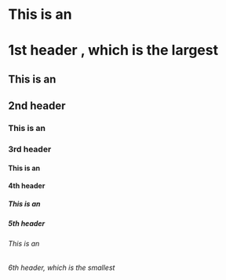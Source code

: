 # This is an <h1>1st header , which is the largest
## This is an <h2>2nd header
### This is an <h3>3rd header
#### This is an <h4>4th header
##### This is an <h5>5th header
###### This is an <h6>6th header, which is the smallest
